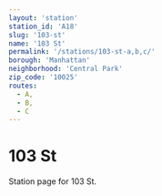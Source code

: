 ```yaml
---
layout: 'station'
station_id: 'A18'
slug: '103-st'
name: '103 St'
permalink: '/stations/103-st-a,b,c/'
borough: 'Manhattan'
neighborhood: 'Central Park'
zip_code: '10025'
routes:
  - A,
  - B,
  - C
---
```

# 103 St

Station page for 103 St.
